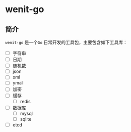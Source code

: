 # wenit-go

## 简介

`wenit-go` 是一个`Go` 日常开发的工具包，主要包含如下工具库：

- [ ] 字符串
- [ ] 日期
- [ ] 随机数
- [ ] json
- [ ] xml
- [ ] ymal
- [ ] 加密
- [ ] 缓存
  - [ ] redis
- [ ] 数据库
  - [ ] mysql
  - [ ] sqlite
- [ ] etcd
